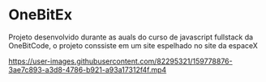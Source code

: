 # OneBitEx
Projeto desenvolvido durante as auals do curso de javascript fullstack da OneBitCode, o projeto conssiste em um site espelhado no site da espaceX


https://user-images.githubusercontent.com/82295321/159778876-3ae7c893-a3d8-4786-b921-a93a17312f4f.mp4


